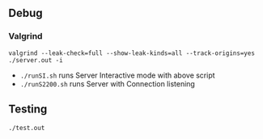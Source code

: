 ## Debug

### Valgrind

`valgrind --leak-check=full --show-leak-kinds=all --track-origins=yes ./server.out -i`

- `./runSI.sh` runs Server Interactive mode with above script
- `./runS2200.sh` runs Server with Connection listening

## Testing

`./test.out`
